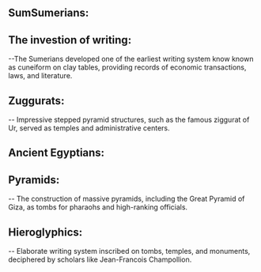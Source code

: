 ## SumSumerians:
 ## The investion of writing: 
  --The Sumerians developed one of the earliest writing system know known as cuneiform on clay tables, providing records of economic transactions, laws, and literature.
  ## Zuggurats:
   -- Impressive stepped pyramid structures, such as the famous ziggurat of Ur, served as temples and administrative centers.

## Ancient Egyptians:
  ## Pyramids:
   -- The construction of massive pyramids, including the Great  Pyramid of Giza, as tombs for pharaohs and high-ranking officials.
  ## Hieroglyphics:
   -- Elaborate writing system inscribed on tombs, temples, and monuments, deciphered by scholars like Jean-Francois Champollion.
